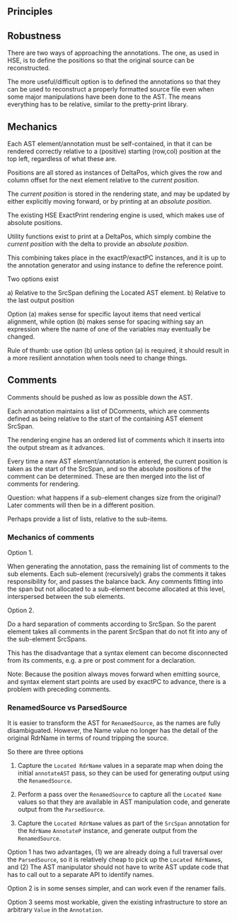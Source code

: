 
Principles
----------

## Robustness

There are two ways of approaching the annotations. The one, as used
in HSE, is to define the positions so that the original source can be
reconstructed.

The more useful/difficult option is to defined the annotations so that
they can be used to reconstruct a properly formatted source file even
when some major manipulations have been done to the AST. The means
everything has to be relative, similar to the pretty-print library.


## Mechanics

Each AST element/annotation must be self-contained, in that it can be
rendered correctly relative to a (positive) starting (row,col)
position at the top left, regardless of what these are.

Positions are all stored as instances of DeltaPos, which gives the row
and column offset for the next element relative to the *current
position*.

The *current position* is stored in the rendering state, and may be
updated by either explicitly moving forward, or by printing at an
*absolute position*.

The existing HSE ExactPrint rendering engine is used, which makes use
of absolute positions.

Utility functions exist to print at a DeltaPos, which simply combine
the *current position* with the delta to provide an *absolute
position*.

This combining takes place in the exactP/exactPC instances, and it is
up to the annotation generator and using instance to define the
reference point.

Two options exist

a) Relative to the SrcSpan defining the Located AST element.
b) Relative to the last output position

Option (a) makes sense for specific layout items that need vertical
alignment, while option (b) makes sense for spacing withing say an
expression where the name of one of the variables may eventually be
changed.

Rule of thumb: use option (b) unless option (a) is required, it should
result in a more resilient annotation when tools need to change
things.

## Comments

Comments should be pushed as low as possible down the AST.

Each annotation maintains a list of DComments, which are comments
defined as being relative to the start of the containing AST element
SrcSpan.

The rendering engine has an ordered list of comments which it inserts
into the output stream as it advances.

Every time a new AST element/annotation is entered, the current
position is taken as the start of the SrcSpan, and so the absolute
positions of the comment can be determined. These are then merged into
the list of comments for rendering.

Question: what happens if a sub-element changes size from the
original? Later comments will then be in a different position.

Perhaps provide a list of lists, relative to the sub-items.


### Mechanics of comments

Option 1.

When generating the annotation, pass the remaining list of comments to
the sub elements. Each sub-element (recursively) grabs the comments it
takes responsibility for, and passes the balance back. Any comments
fitting into the span but not allocated to a sub-element become
allocated at this level, interspersed between the sub elements.

Option 2.

Do a hard separation of comments according to SrcSpan. So the parent
element takes all comments in the parent SrcSpan that do not fit into
any of the sub-element SrcSpans.

This has the disadvantage that a syntax element can become
disconnected from its comments, e.g. a pre or post comment for a
declaration.



Note: Because the position always moves forward when emitting source,
and syntax element start points are used by exactPC to advance, there
is a problem with preceding comments.



### RenamedSource vs ParsedSource

It is easier to transform the AST for `RenamedSource`, as the names are
fully disambiguated.  However, the Name value no longer has the detail
of the original RdrName in terms of round tripping the source.

So there are three options

1. Capture the `Located RdrName` values in a separate map when doing
   the initial `annotateAST` pass, so they can be used for generating
   output using the `RenamedSource`.

2. Perform a pass over the `RenamedSource` to capture all the `Located
   Name` values so that they are available in AST manipulation code,
   and generate output from the `ParsedSource`.

3. Capture the `Located RdrName` values as part of the `SrcSpan`
   annotation for the `RdrName` `AnnotateP` instance, and generate
   output from the `RenamedSource`.

Option 1 has two advantages, (1) we are already doing a full traversal
over the `ParsedSource`, so it is relatively cheap to pick up the
`Located RdrName`s, and (2) The AST manipulator should not have to
write AST update code that has to call out to a separate API to
identify names.

Option 2 is in some senses simpler, and can work even if the renamer
fails.

Option 3 seems most workable, given the existing infrastructure to
store an arbitrary `Value` in the `Annotation`.


